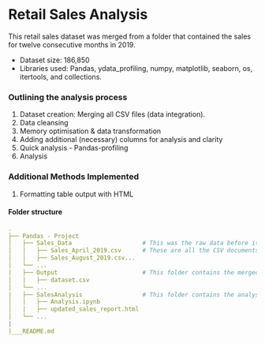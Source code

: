 # Retail Sales Analysis
This retail sales dataset was merged from a folder that contained the sales for twelve consecutive months in 2019. 
- Dataset size: 186,850
- Libraries used: Pandas, ydata_profiling, numpy, matplotlib, seaborn, os, itertools, and collections. 

### Outlining the analysis process
1. Dataset creation: Merging all CSV files (data integration).  
2. Data cleansing
3. Memory optimisation & data transformation 
4. Adding additional (necessary) columns for analysis and clarity 
5. Quick analysis - Pandas-profiling
6. Analysis

### Additional Methods Implemented
1. Formatting table output with HTML 

#### Folder structure
``` yml
.
├── Pandas - Project
│   ├── Sales_Data                    # This was the raw data before it was merged into one dataset
│   │   ├── Sales_April_2019.csv      # These are all the CSV documents
│   │   ├── Sales_August_2019.csv...  
│   └── ...                    
|   ├── Output                        # This folder contains the merged dataset
│   |   ├── dataset.csv                               
│   └── ...       
|   ├── SalesAnalysis                 # This folder contains the analysis and the HTML output from pandas_profiling
│   |   ├── Analysis.ipynb
│   |   ├── updated_sales_report.html                               
│   └── ...                     
|              
|___README.md
``` 




